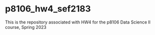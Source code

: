 # p8106_hw4_sef2183
This is the repository associated with HW4 for the p8106 Data Science II course, Spring 2023
